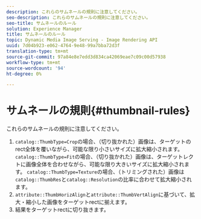 ```yaml
---
description: これらのサムネールの規則に注意してください。
seo-description: これらのサムネールの規則に注意してください。
seo-title: サムネールのルール
solution: Experience Manager
title: サムネールのルール
topic: Dynamic Media Image Serving - Image Rendering API
uuid: 7d04b923-e062-4764-9e48-99a7bba72d3f
translation-type: tm+mt
source-git-commit: 97a84e8e7edd3d834ca42069eae7c09c00d57938
workflow-type: tm+mt
source-wordcount: '94'
ht-degree: 0%

---
```



# サムネールの規則{#thumbnail-rules}

これらのサムネールの規則に注意してください。

1. `catalog::ThumbType=Crop`の場合、（切り抜かれた）画像は、ターゲットのrect全体を覆いながら、可能な限り小さいサイズに拡大縮小されます。 `catalog::ThumbType=Fit`の場合、（切り抜かれた）画像は、ターゲットレクトに画像全体を合わせながら、可能な限り大きいサイズに拡大縮小されます。 `catalog::ThumbType=Texture`の場合、（トリミングされた）画像は`catalog::ThumbRes`と`catalog::Resolution`の比率に合わせて拡大縮小されます。
1. `attribute::ThumbHorizAlign`と`attribute::ThumbVertAlign`に基づいて、拡大・縮小した画像をターゲットrectに揃えます。
1. 結果をターゲットrectに切り抜きます。

